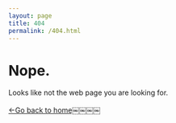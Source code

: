 ```yaml
---
layout: page
title: 404
permalink: /404.html
---
```


<h1>Nope.</h1>
Looks like not the web page you are looking for.
<br>
<br>
<a href="http://fabriziogogla.com" target="_blank" class="button">←Go back to home￼￼￼￼</a>
